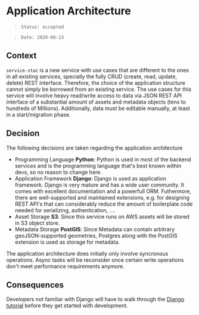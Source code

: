 # Application Architecture

> `Status: accepted`

> `Date: 2020-08-13`

## Context
`service-stac` is a new service with use cases that are different to the ones in all existing services, specially the fully CRUD (create, read, update, delete) REST interface. Therefore, the choice of the application structure cannot simply be borrowed from an existing service. The use cases for this service will involve heavy read/write access to data via JSON REST API interface of a substantial amount of assets and metadata objects (tens to hundreds of Millions). Additionally, data must be editable manually, at least in a start/migration phase.

## Decision
The following decisions are taken regarding the application architecture
- Programming Language **Python**: Python is used in most of the backend services and is the programming language that's best known within devs, so no reason to change here.
- Application Framework **Django**: Django is used as application framework. Django is very mature and has a wide user community. It comes with excellent documentation and a powerfull ORM. Futhermore, there are well-supported and maintained extensions, e.g. for designing REST API's that can considerably reduce the amount of boilerplate code needed for serializing, authentication, ....
- Asset Storage **S3**: Since this service runs on AWS assets will be stored in S3 object store.
- Metadata Storage **PostGIS**: Since Metadata can contain arbitrary geoJSON-supported geometries, Postgres along with the PostGIS extension is used as storage for metadata.

The application architecture does initially only involve syncronous operations. Async tasks will be reconsider once certain write operations don't meet performance requirements anymore.

## Consequences
Developers not familiar with Django will have to walk through the [Django tutorial](https://docs.djangoproject.com/en/dev/intro/) before they get started with development.
